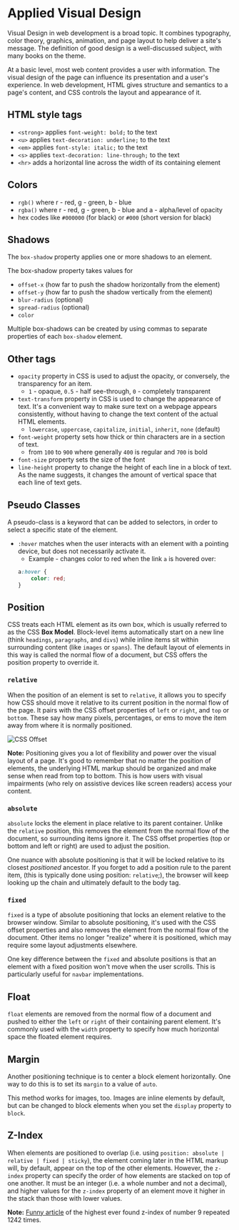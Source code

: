 # Applied Visual Design
Visual Design in web development is a broad topic. It combines typography, color theory, graphics, animation, and page layout to help deliver a site's message. The definition of good design is a well-discussed subject, with many books on the theme.

At a basic level, most web content provides a user with information. The visual design of the page can influence its presentation and a user's experience. In web development, HTML gives structure and semantics to a page's content, and CSS controls the layout and appearance of it.

## HTML style tags
- `<strong>` applies `font-weight: bold;` to the text
- `<u>` applies `text-decoration: underline;` to the text
- `<em>` applies `font-style: italic;` to the text
- `<s>` applies `text-decoration: line-through;` to the text
- `<hr>` adds a horizontal line across the width of its containing element

## Colors
- `rgb()` where r - red, g - green, b - blue
- `rgba()` where r - red, g - green, b - blue and a - alpha/level of opacity
- hex codes like `#000000` (for black) or `#000` (short version for black)

## Shadows
The `box-shadow` property applies one or more shadows to an element.

The box-shadow property takes values for
- `offset-x` (how far to push the shadow horizontally from the element)
- `offset-y` (how far to push the shadow vertically from the element)
- `blur-radius` (optional)
- `spread-radius` (optional)
- `color`

Multiple box-shadows can be created by using commas to separate properties of each `box-shadow` element.

## Other tags
- `opacity` property in CSS is used to adjust the opacity, or conversely, the transparency for an item.
    * `1` - opaque, `0.5` - half see-through, `0` - completely transparent
- `text-transform` property in CSS is used to change the appearance of text. It's a convenient way to make sure text on a webpage appears consistently, without having to change the text content of the actual HTML elements.
    * `lowercase`, `uppercase`, `capitalize`, `initial`, `inherit`, `none` (default)
- `font-weight` property sets how thick or thin characters are in a section of text.
    * from `100` to `900` where generally `400` is regular and `700` is bold
- `font-size` property sets the size of the font
- `line-height` property to change the height of each line in a block of text. As the name suggests, it changes the amount of vertical space that each line of text gets.

## Pseudo Classes
A pseudo-class is a keyword that can be added to selectors, in order to select a specific state of the element.

- `:hover` matches when the user interacts with an element with a pointing device, but does not necessarily activate it.
    * Example - changes color to red when the link `a` is hovered over:
    ```css
    a:hover {
        color: red;
    }
    ```

## Position
CSS treats each HTML element as its own box, which is usually referred to as the CSS **Box Model**. Block-level items automatically start on a new line (think `headings`, `paragraphs`, and `divs`) while inline items sit within surrounding content (like `images` or `spans`). The default layout of elements in this way is called the normal flow of a document, but CSS offers the position property to override it.

### `relative`
When the position of an element is set to `relative`, it allows you to specify how CSS should move it relative to its current position in the normal flow of the page. It pairs with the CSS offset properties of `left` or `right`, and `top` or `bottom`. These say how many pixels, percentages, or ems to move the item away from where it is normally positioned.

![CSS Offset](https://cdn-media-1.freecodecamp.org/imgr/eWWi3gZ.gif)

**Note:** Positioning gives you a lot of flexibility and power over the visual layout of a page. It's good to remember that no matter the position of elements, the underlying HTML markup should be organized and make sense when read from top to bottom. This is how users with visual impairments (who rely on assistive devices like screen readers) access your content.

### `absolute`
`absolute` locks the element in place relative to its parent container. Unlike the `relative` position, this removes the element from the normal flow of the document, so surrounding items ignore it. The CSS offset properties (top or bottom and left or right) are used to adjust the position.

One nuance with absolute positioning is that it will be locked relative to its closest *positioned* ancestor. If you forget to add a position rule to the parent item, (this is typically done using position: `relative`;), the browser will keep looking up the chain and ultimately default to the body tag.

### `fixed`
`fixed` is a type of absolute positioning that locks an element relative to the browser window. Similar to absolute positioning, it's used with the CSS offset properties and also removes the element from the normal flow of the document. Other items no longer "realize" where it is positioned, which may require some layout adjustments elsewhere.

One key difference between the `fixed` and absolute positions is that an element with a fixed position won't move when the user scrolls. This is particularly useful for `navbar` implementations.

## Float
`float` elements are removed from the normal flow of a document and pushed to either the `left` or `right` of their containing parent element. It's commonly used with the `width` property to specify how much horizontal space the floated element requires.

## Margin
Another positioning technique is to center a block element horizontally. One way to do this is to set its `margin` to a value of `auto`.

This method works for images, too. Images are inline elements by default, but can be changed to block elements when you set the `display` property to `block`.

## Z-Index
When elements are positioned to overlap (i.e. using `position: absolute | relative | fixed | sticky`), the element coming later in the HTML markup will, by default, appear on the top of the other elements. However, the `z-index` property can specify the order of how elements are stacked on top of one another. It must be an integer (i.e. a whole number and not a decimal), and higher values for the `z-index` property of an element move it higher in the stack than those with lower values.

**Note:** [Funny article](https://psuter.net/2019/07/07/z-index) of the highest ever found z-index of number 9 repeated 1242 times.